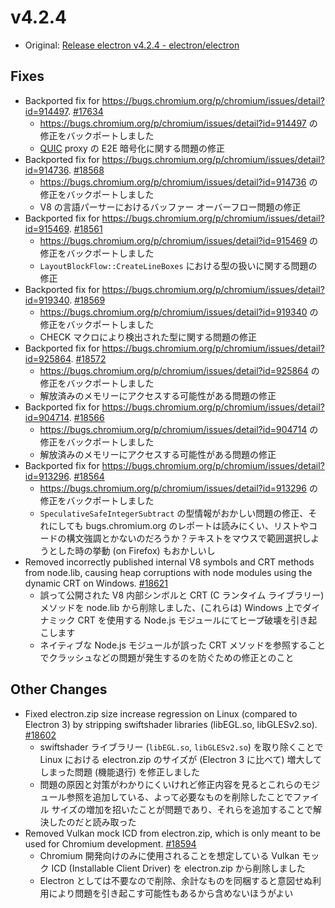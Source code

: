 # v4.2.4

- Original: [Release electron v4.2.4 - electron/electron](https://github.com/electron/electron/releases/tag/v4.2.4)

## Fixes

- Backported fix for https://bugs.chromium.org/p/chromium/issues/detail?id=914497. [#17634](https://github.com/electron/electron/pull/17634)
  - https://bugs.chromium.org/p/chromium/issues/detail?id=914497 の修正をバックポートしました
  - [QUIC](https://www.chromium.org/quic) proxy の E2E 暗号化に関する問題の修正
- Backported fix for https://bugs.chromium.org/p/chromium/issues/detail?id=914736. [#18568](https://github.com/electron/electron/pull/18568)
  - https://bugs.chromium.org/p/chromium/issues/detail?id=914736 の修正をバックポートしました
  - V8 の言語パーサーにおけるバッファー オーバーフロー問題の修正
- Backported fix for https://bugs.chromium.org/p/chromium/issues/detail?id=915469. [#18561](https://github.com/electron/electron/pull/18561)
  - https://bugs.chromium.org/p/chromium/issues/detail?id=915469 の修正をバックポートしました
  - `LayoutBlockFlow::CreateLineBoxes` における型の扱いに関する問題の修正
- Backported fix for https://bugs.chromium.org/p/chromium/issues/detail?id=919340. [#18569](https://github.com/electron/electron/pull/18569)
  - https://bugs.chromium.org/p/chromium/issues/detail?id=919340 の修正をバックポートしました
  - CHECK マクロにより検出された型に関する問題の修正
- Backported fix for https://bugs.chromium.org/p/chromium/issues/detail?id=925864. [#18572](https://github.com/electron/electron/pull/18572)
  - https://bugs.chromium.org/p/chromium/issues/detail?id=925864 の修正をバックポートしました
  - 解放済みのメモリーにアクセスする可能性がある問題の修正
- Backported fix for https://bugs.chromium.org/p/chromium/issues/detail?id=904714. [#18566](https://github.com/electron/electron/pull/18566)
  - https://bugs.chromium.org/p/chromium/issues/detail?id=904714 の修正をバックポートしました
  - 解放済みのメモリーにアクセスする可能性がある問題の修正
- Backported fix for https://bugs.chromium.org/p/chromium/issues/detail?id=913296. [#18564](https://github.com/electron/electron/pull/18564)
  - https://bugs.chromium.org/p/chromium/issues/detail?id=913296 の修正をバックポートしました
  - `SpeculativeSafeIntegerSubtract` の型情報がおかしい問題の修正、それにしても bugs.chromium.org のレポートは読みにくい、リストやコードの構文強調とかないのだろうか？テキストをマウスで範囲選択しようとした時の挙動 (on Firefox) もおかしいし
- Removed incorrectly published internal V8 symbols and CRT methods from node.lib, causing heap corruptions with node modules using the dynamic CRT on Windows. [#18621](https://github.com/electron/electron/pull/18621)
  - 誤って公開された V8 内部シンボルと CRT (C ランタイム ライブラリー) メソッドを node.lib から削除しました、(これらは) Windows 上でダイナミック CRT を使用する Node.js モジュールにてヒープ破壊を引き起こします
  - ネイティブな Node.js モジュールが誤った CRT メソッドを参照することでクラッシュなどの問題が発生するのを防ぐための修正とのこと

## Other Changes

- Fixed electron.zip size increase regression on Linux (compared to Electron 3) by stripping swiftshader libraries (libEGL.so, libGLESv2.so). [#18602](https://github.com/electron/electron/pull/18602)
  - swiftshader ライブラリー (`libEGL.so`, `libGLESv2.so`) を取り除くことで Linux における electron.zip のサイズが (Electron 3 に比べて) 増大してしまった問題 (機能退行) を修正しました
  - 問題の原因と対策がわかりにくいけれど修正内容を見るとこれらのモジュール参照を追加している、よって必要なものを削除したことでファイル サイズの増加を招いたことが問題であり、それらを追加することで解決したのだと読み取った
- Removed Vulkan mock ICD from electron.zip, which is only meant to be used for Chromium development. [#18594](https://github.com/electron/electron/pull/18594)
  - Chromium 開発向けのみに使用されることを想定している Vulkan モック ICD (Installable Client Driver) を electron.zip から削除しました
  - Electron としては不要なので削除、余計なものを同梱すると意図せぬ利用により問題を引き起こす可能性もあるから含めないほうがよい
